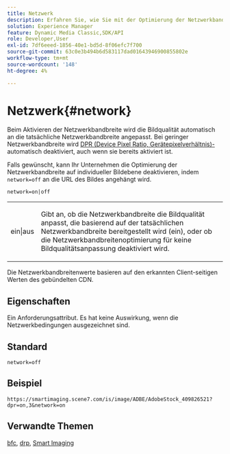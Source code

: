 ```yaml
---
title: Netzwerk
description: Erfahren Sie, wie Sie mit der Optimierung der Netzwerkbandbreite die Bildqualität, die bereitgestellt wird, an die tatsächliche Netzwerkbandbreite anpassen können.
solution: Experience Manager
feature: Dynamic Media Classic,SDK/API
role: Developer,User
exl-id: 7df6eeed-1856-40e1-bd5d-8f06efc7f700
source-git-commit: 63c0e3b494b6d583117dad01643946900855802e
workflow-type: tm+mt
source-wordcount: '148'
ht-degree: 4%

---
```


# Netzwerk{#network}

Beim Aktivieren der Netzwerkbandbreite wird die Bildqualität automatisch an die tatsächliche Netzwerkbandbreite angepasst. Bei geringer Netzwerkbandbreite wird [DPR (Device Pixel Ratio, Gerätepixelverhältnis)-](/help/aem-is-ir-api/is-api/http-ref/image-serving-api-ref/c-http-protocol-reference/c-command-reference/r-dpr.md) automatisch deaktiviert, auch wenn sie bereits aktiviert ist.

Falls gewünscht, kann Ihr Unternehmen die Optimierung der Netzwerkbandbreite auf individueller Bildebene deaktivieren, indem `network=off` an die URL des Bildes angehängt wird.

`network=on|off`

<table id="simpletable_2D23B1B282CD4216AB5BE7E7430D1B3F"> 
 <tr class="strow"> 
  <td class="stentry"> <p> <span class="codeph"> ein|aus </span> </p> </td> 
  <td class="stentry"> <p>Gibt an, ob die Netzwerkbandbreite die Bildqualität anpasst, die basierend auf der tatsächlichen Netzwerkbandbreite bereitgestellt wird (ein), oder ob die Netzwerkbandbreitenoptimierung für keine Bildqualitätsanpassung deaktiviert wird.</p> </td> 
 </tr> 
</table>

Die Netzwerkbandbreitenwerte basieren auf den erkannten Client-seitigen Werten des gebündelten CDN.

## Eigenschaften

Ein Anforderungsattribut. Es hat keine Auswirkung, wenn die Netzwerkbedingungen ausgezeichnet sind.

## Standard

`network=off`

## Beispiel

`https://smartimaging.scene7.com/is/image/ADBE/AdobeStock_409826521?dpr=on,3&network=on`

## Verwandte Themen

[bfc](/help/aem-is-ir-api/is-api/http-ref/image-serving-api-ref/c-http-protocol-reference/c-command-reference/r-bfc.md), [drp](/help/aem-is-ir-api/is-api/http-ref/image-serving-api-ref/c-http-protocol-reference/c-command-reference/r-dpr.md), [Smart Imaging](https://experienceleague.adobe.com/docs/experience-manager-cloud-service/content/assets/dynamicmedia/imaging-faq.html?lang=en)
